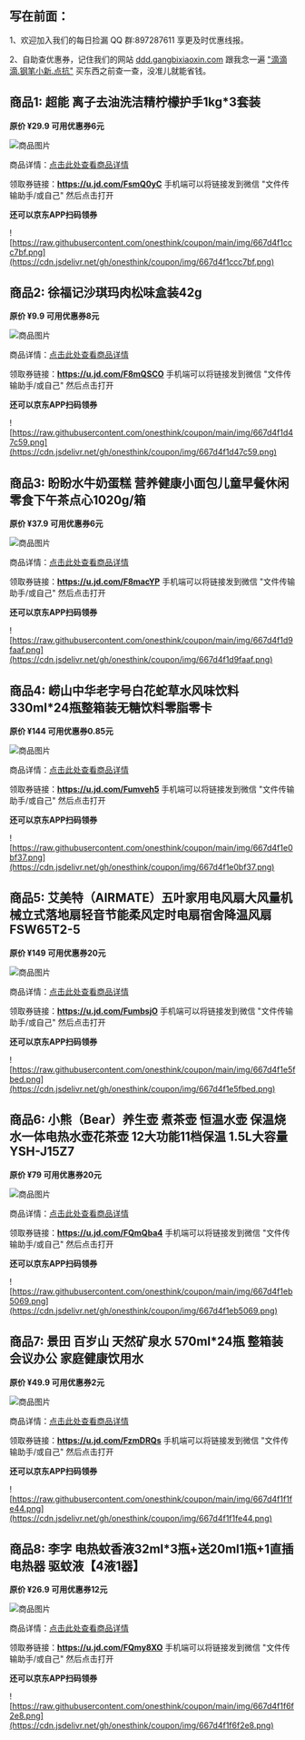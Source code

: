 ## 写在前面：

1、欢迎加入我们的每日捡漏 QQ 群:897287611 享更及时优惠线报。

2、自助查优惠券，记住我们的网站 [ddd.gangbixiaoxin.com](https://ddd.gangbixiaoxin.com) 跟我念一遍 ["滴滴滴.钢笔小新.点抗"](https://ddd.gangbixiaoxin.com) 买东西之前查一查，没准儿就能省钱。

## 商品1: 超能 离子去油洗洁精柠檬护手1kg*3套装

**原价 ¥29.9 可用优惠券6元**

![商品图片](http://img14.360buyimg.com/n1/jfs/t1/228100/25/19880/188866/667155c0Fb1fb3f60/83bcbb44d3cddb55.jpg)

商品详情：[点击此处查看商品详情](https://union-click.jd.com/jdc?e=1003156031&amp;p=JF8BARgJK1olXwMKU1xZCUwXAl8IGloUXAAKUl1YCk8nRzBQRQQlBENHFRxWFlVPRjtUBABAQlRcCEBdCUoWAmkAHVgQXwIdDRsBVXtwaGhvXRkcLWV3MkQ4TB1pcBN-Rx51UQoyVW5eCUsQCmkPHVIQbQdSVQ5cWEpHAl8IG2tDMwYDVV9cCUseAGY4GmsVWwYKUVdUC00WAm4OK1sdWjbV-eaIgvrCi9bchdPC5KHX3eKJlsMnM18LK1sUXAQCUFlcCksnM284GGtLMwdRUl1dDEwWbTJBUlxcWFFbOl5UCU4eBms4GVoUXwQyZG46DUgQYhxJGDhVO0YFCxg_DwpKYgYNYxt7X3F0AikZQQJJXjRdTiFIInYHZF5t)

领取券链接：**https://u.jd.com/FsmQ0yC** 手机端可以将链接发到微信 "文件传输助手/或自己" 然后点击打开

**还可以京东APP扫码领券**

![https://raw.githubusercontent.com/onesthink/coupon/main/img/667d4f1ccc7bf.png](https://cdn.jsdelivr.net/gh/onesthink/coupon/img/667d4f1ccc7bf.png)

## 商品2: 徐福记沙琪玛肉松味盒装42g

**原价 ¥9.9 可用优惠券8元**

![商品图片](http://img14.360buyimg.com/n1/jfs/t1/168512/22/43324/362774/6639e9b1F9b0400ca/9885bd00ee37717b.png)

商品详情：[点击此处查看商品详情](https://union-click.jd.com/jdc?e=1003156031&amp;p=JF8BARkJK1olXwMKU1ZaAUMVAF8IGloVXAcAVF5eCUknRzBQRQQlBENHFRxWFlVPRjtUBABAQlRcCEBdCUoXAm4KG1sWXAQdDRsBVXtDdStdZF9-NGN7NjxedBV-dhIBHDlDUQoyVW5eCUsQCmkPHVIQbQdSVQ5cWEpHAl8IG2tGM1BXAQgUUwlWAm4IK1olXQACXFtUAUgRAGoKHWsVVQEyg_Pl3cGm1uexz8Wdir-lgdfh3NWfM184GGsVXAcAVFpaCUkXM18IK1glA2gDB1ZdC0sfUQFVUhISFAFRVTBdDE8fCmsPK1kUXAQAZG5tewlUaDB4exNDJVh_Ny4WTzF3eDpPeARqMwR3Iw4ib0xwUxdSeDhdL1RkEG5dOA)

领取券链接：**https://u.jd.com/F8mQSCO** 手机端可以将链接发到微信 "文件传输助手/或自己" 然后点击打开

**还可以京东APP扫码领券**

![https://raw.githubusercontent.com/onesthink/coupon/main/img/667d4f1d47c59.png](https://cdn.jsdelivr.net/gh/onesthink/coupon/img/667d4f1d47c59.png)

## 商品3: 盼盼水牛奶蛋糕 营养健康小面包儿童早餐休闲零食下午茶点心1020g/箱

**原价 ¥37.9 可用优惠券6元**

![商品图片](http://img14.360buyimg.com/n1/jfs/t1/233949/32/19769/178314/66715bbcFe7b82d28/d564b5c95404158e.jpg)

商品详情：[点击此处查看商品详情](https://union-click.jd.com/jdc?e=1003156031&amp;p=JF8BARYJK1olXwMKU11dC04TBl8IGloUWgAEV11fDEMnRzBQRQQlBENHFRxWFlVPRjtUBABAQlRcCEBdCUoWBGkOGFgXWQ4dDRsBVXtwXS1ubkF1IWUAHCgCUxsRSzxPcglDUQoyVW5eCUsQCmkPHVIQbQdSVQ5cWEpHAl8IG2tXM0dDARxeCUsQM244G10VVQMLXV1aDUwSB18IE1wliqu6gdTs3cOu1_GAzOKyiI--gMDVOHsnAF8IGloXXQIFVVxdOHsXM2w4RTUUDgAKUVcNDSVKSiYPUlpFB2gCUFpbDUwRM20JGlkXbTYyMiULVS1NRjt_YD5cCVFaBDoYDg1sWiZNdVllP156PCNUXBdOXDxQHyFcBTYCZA)

领取券链接：**https://u.jd.com/F8macYP** 手机端可以将链接发到微信 "文件传输助手/或自己" 然后点击打开

**还可以京东APP扫码领券**

![https://raw.githubusercontent.com/onesthink/coupon/main/img/667d4f1d9faaf.png](https://cdn.jsdelivr.net/gh/onesthink/coupon/img/667d4f1d9faaf.png)

## 商品4: 崂山中华老字号白花蛇草水风味饮料330ml*24瓶整箱装无糖饮料零脂零卡

**原价 ¥144 可用优惠券0.85元**

![商品图片](http://img14.360buyimg.com/n1/jfs/t1/195241/19/47357/246841/6674019dF9db8db88/4fb3a503e86a7cf5.jpg)

商品详情：[点击此处查看商品详情](https://union-click.jd.com/jdc?e=1003156031&amp;p=JF8BARkJK1olXwMKVFhaC0IeBF8LG1MXWAYHZBoCUBVIMzZNXhpXVhgcDBsJVFRMVnBaRQcLXgYKVltdDVRORjNVKwd2H15gBywUaz1XBR9bXStsAWRrLi5RBHsWM2wJG1wcWwEEXVttCRsWU25YGgsUbQYCZBwz3M6k1--IzNqQhZKdjejG0eqD1-SuK1olXQACXFtUAUgRBWkAHWsVVQEyg_Pl3cGm1uexz8Wdir-lgdfh3NWfM184GGsVXAcAVFpaCUkXM18IK1glA2gDB1lYXEoVUwFVUhISFFZVHTBdAE0QAmYJK1kUXAQAZG5tVxZIex11ExxJGFBpMyQiSxsfCixYHCVcMwRJHRUHcBBjXCx-bQQXW3R2AG5dOA)

领取券链接：**https://u.jd.com/Fumveh5** 手机端可以将链接发到微信 "文件传输助手/或自己" 然后点击打开

**还可以京东APP扫码领券**

![https://raw.githubusercontent.com/onesthink/coupon/main/img/667d4f1e0bf37.png](https://cdn.jsdelivr.net/gh/onesthink/coupon/img/667d4f1e0bf37.png)

## 商品5: 艾美特（AIRMATE）五叶家用电风扇大风量机械立式落地扇轻音节能柔风定时电扇宿舍降温风扇 FSW65T2-5

**原价 ¥149 可用优惠券20元**

![商品图片](http://img14.360buyimg.com/n1/jfs/t1/227595/40/21798/180908/667a8101F7b7e3dc8/24130fe5db9eb96f.jpg)

商品详情：[点击此处查看商品详情](https://union-click.jd.com/jdc?e=1003156031&amp;p=JF8BARIJK1olXwMKU1pcCk0UA18BGFMTWgMyEAEFVhQnWipNWhkeQxhaEQoBFxBCHD1WR0UcXg4EU1tCUQ5LXl9uGRMPDmVqJDsfUABCVzkPaFJuIl9yWFJtCXsUAm8PEl0SWw8HZF8NCRsWU25YGmsVXTZAOgUIZk9CBmZYTggTXQUFUV9tCXsXBW8AHlITVQ4FV1hdOEsfBF_ftuPA17fX3OeJlsPAusjdkufBw44yZG5eOEsWAm0IH1wUXwYyZF5tC3tJbW5bHVkVWAEKOgMUQUxUC2lWdVscWAQBXFttCkoWAW04K2tvK1JLFyoLbkpQCwtNGltAOlADBxUocjh5ARV1Wih0O39XChcUciJ8ayQKK1sl)

领取券链接：**https://u.jd.com/FumbsjO** 手机端可以将链接发到微信 "文件传输助手/或自己" 然后点击打开

**还可以京东APP扫码领券**

![https://raw.githubusercontent.com/onesthink/coupon/main/img/667d4f1e5fbed.png](https://cdn.jsdelivr.net/gh/onesthink/coupon/img/667d4f1e5fbed.png)

## 商品6: 小熊（Bear）养生壶 煮茶壶 恒温水壶 保温烧水一体电热水壶花茶壶 12大功能11档保温 1.5L大容量 YSH-J15Z7

**原价 ¥79 可用优惠券20元**

![商品图片](http://img14.360buyimg.com/n1/jfs/t1/190818/3/47770/117800/6679903aFfa4c9732/2630e329af3c9f4b.jpg)

商品详情：[点击此处查看商品详情](https://union-click.jd.com/jdc?e=1003156031&amp;p=JF8BARgJK1olXwMKU11fC0kVAl8IGloVXQYBVltYCUgnRzBQRQQlBENHFRxWFlVPRjtUBABAQlRcCEBdCUoXA28LGV4QXAUdDRsBVXtWdQlKSQVFNmUENiEfcwp8VQlTTgBTUQoyVW5eCUsQCmkPHVIQbQdSVQ5cWEpHAl8IG2tDMwYDVV9cCUgSBGk4GmsVWwYKUVdbAEMfAGoIK1sdWjbV-eaIgvrCi9bchdPC5KHX3eKJlsMnM18LK1sUXAQCUFlcCksnM284GGtLMwdRVAlfCUMRbTJBUlxWDl5SOl5bDkMSC2g4GVoUXwQyZG4AY0lXUwlfax58XHl3PAEWURxeWw99aAJ7X1oLKVc5AS9BCwYMZTwXAGRhZF5t)

领取券链接：**https://u.jd.com/FQmQba4** 手机端可以将链接发到微信 "文件传输助手/或自己" 然后点击打开

**还可以京东APP扫码领券**

![https://raw.githubusercontent.com/onesthink/coupon/main/img/667d4f1eb5069.png](https://cdn.jsdelivr.net/gh/onesthink/coupon/img/667d4f1eb5069.png)

## 商品7: 景田 百岁山 天然矿泉水 570ml*24瓶 整箱装 会议办公 家庭健康饮用水

**原价 ¥49.9 可用优惠券2元**

![商品图片](http://img14.360buyimg.com/n1/jfs/t1/123217/25/3781/156071/5ed64652Eb21daf45/2bcd486e582b5c92.jpg)

商品详情：[点击此处查看商品详情](https://union-click.jd.com/jdc?e=1003156031&amp;p=JF8BAQwJK1olXwMKU11cDkgSBV8AH1gcWgUyEAEFVhQnWipNWhkeQxhaEQoBFxBCHD1WR0UdWQULU11CUQ5LXl8BeC1LOV0LMDwUElURWyxRcCBtIG5EWFJtCXsUAm8PEl0SWw8HZF8NCRsWU25YGmsVXTZAOggNVw5DXGwJGF4lXDYCUl5VDUIeAGYIG1IWbQYKU26KpfPCid7dk-LBw47V7fmIgffDnec4K2sWbQYDVVxdDEwWAW84K1slXjZcOl8OAUxDBGhbdQZcFAFLAV4bZkseBG8LE1olXwcDVlxtOHtcVzhzQTwXB2QAHyMnWw1IB213WyNoBFBsVgEBTB1lfClBeClnFlRxLgw_OEsn)

领取券链接：**https://u.jd.com/FzmDRQs** 手机端可以将链接发到微信 "文件传输助手/或自己" 然后点击打开

**还可以京东APP扫码领券**

![https://raw.githubusercontent.com/onesthink/coupon/main/img/667d4f1f1fe44.png](https://cdn.jsdelivr.net/gh/onesthink/coupon/img/667d4f1f1fe44.png)

## 商品8: 李字 电热蚊香液32ml*3瓶+送20ml1瓶+1直插电热器 驱蚊液【4液1器】

**原价 ¥26.9 可用优惠券12元**

![商品图片](http://img14.360buyimg.com/n1/jfs/t1/179412/39/46040/114664/665be954F2d7dbf78/53da409e7dff816b.jpg)

商品详情：[点击此处查看商品详情](https://union-click.jd.com/jdc?e=1003156031&amp;p=JF8BARgJK1olXwMKU1pdCk0SA18IGloUXQ8GV11eAUknRzBQRQQlBENHFRxWFlVPRjtUBABAQlRcCEBdCUoWA2YMGFgWVAQdDRsBVXt-XgtTRwdLXmVkEEQPa05yBjptYgt1UQoyVW5eCUsQCmkPHVIQbQdSVQ5cWEpHAl8IG2tDMwYDVV9cCUgVB284GmsVWwYKUVdUC0IVB2kLK1sdWjbV-eaIgvrCi9bchdPC5KHX3eKJlsMnM18LK1sUXAQCUFlcCksnM284GGtLMwdRUQlaCkxEbTJBUlxcCUBXOl5UCUwWA2c4GVoUXwQyZG4veyxLCghSRRJ1IW14USojUBETWilVHCB7X3B7EzlZQRVpYiRbRiRWA3J4ZF5t)

领取券链接：**https://u.jd.com/FQmy8XO** 手机端可以将链接发到微信 "文件传输助手/或自己" 然后点击打开

**还可以京东APP扫码领券**

![https://raw.githubusercontent.com/onesthink/coupon/main/img/667d4f1f6f2e8.png](https://cdn.jsdelivr.net/gh/onesthink/coupon/img/667d4f1f6f2e8.png)

